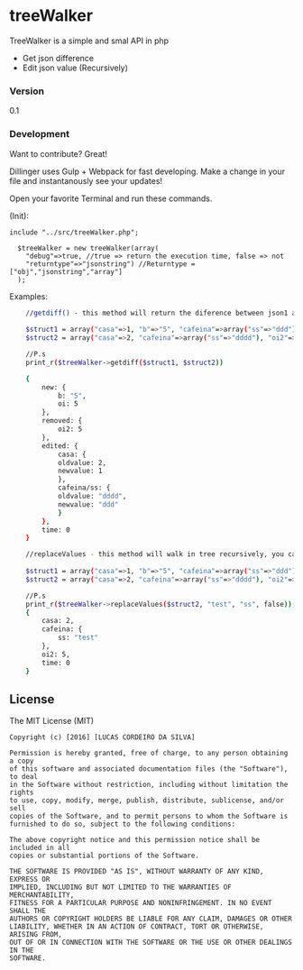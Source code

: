 # treeWalker

TreeWalker is a simple and smal API in php

  - Get json difference
  - Edit json value (Recursively)

### Version
0.1

### Development

Want to contribute? Great!

Dillinger uses Gulp + Webpack for fast developing.
Make a change in your file and instantanously see your updates!

Open your favorite Terminal and run these commands.


(Init):

    include "../src/treeWalker.php";

      $treeWalker = new treeWalker(array(
        "debug"=>true, //true => return the execution time, false => not
        "returntype"=>"jsonstring") //Returntype = ["obj","jsonstring","array"]
      );

Examples:
```sh
    //getdiff() - this method will return the diference between json1 and json2
    
    $struct1 = array("casa"=>1, "b"=>"5", "cafeina"=>array("ss"=>"ddd"), "oi"=>5);
    $struct2 = array("casa"=>2, "cafeina"=>array("ss"=>"dddd"), "oi2"=>5);

    //P.s
    print_r($treeWalker->getdiff($struct1, $struct2))

    {
        new: {
            b: "5",
            oi: 5
        },
        removed: {
            oi2: 5
        },
        edited: {
            casa: {
            oldvalue: 2,
            newvalue: 1
            },
            cafeina/ss: {
            oldvalue: "dddd",
            newvalue: "ddd"
            }
        },
        time: 0
    }

```

```sh
    //replaceValues - this method will walk in tree recursively, you can change so values passing the field name
    
    $struct1 = array("casa"=>1, "b"=>"5", "cafeina"=>array("ss"=>"ddd"), "oi"=>5);
    $struct2 = array("casa"=>2, "cafeina"=>array("ss"=>"dddd"), "oi2"=>5);

    //P.s
    print_r($treeWalker->replaceValues($struct2, "test", "ss", false));
    {
        casa: 2,
        cafeina: {
            ss: "test"
        },
        oi2: 5,
        time: 0
    }
```

License
----
The MIT License (MIT)

    Copyright (c) [2016] [LUCAS CORDEIRO DA SILVA]

    Permission is hereby granted, free of charge, to any person obtaining a copy
    of this software and associated documentation files (the "Software"), to deal
    in the Software without restriction, including without limitation the rights
    to use, copy, modify, merge, publish, distribute, sublicense, and/or sell
    copies of the Software, and to permit persons to whom the Software is
    furnished to do so, subject to the following conditions:

    The above copyright notice and this permission notice shall be included in all
    copies or substantial portions of the Software.

    THE SOFTWARE IS PROVIDED "AS IS", WITHOUT WARRANTY OF ANY KIND, EXPRESS OR
    IMPLIED, INCLUDING BUT NOT LIMITED TO THE WARRANTIES OF MERCHANTABILITY,
    FITNESS FOR A PARTICULAR PURPOSE AND NONINFRINGEMENT. IN NO EVENT SHALL THE
    AUTHORS OR COPYRIGHT HOLDERS BE LIABLE FOR ANY CLAIM, DAMAGES OR OTHER
    LIABILITY, WHETHER IN AN ACTION OF CONTRACT, TORT OR OTHERWISE, ARISING FROM,
    OUT OF OR IN CONNECTION WITH THE SOFTWARE OR THE USE OR OTHER DEALINGS IN THE
    SOFTWARE.
